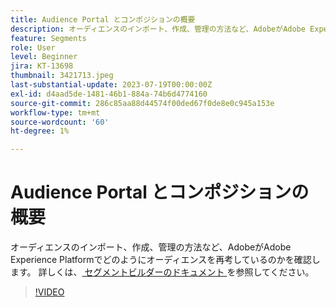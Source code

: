 ```yaml
---
title: Audience Portal とコンポジションの概要
description: オーディエンスのインポート、作成、管理の方法など、AdobeがAdobe Experience Platformでどのようにオーディエンスを再考しているのかを確認します。
feature: Segments
role: User
level: Beginner
jira: KT-13698
thumbnail: 3421713.jpeg
last-substantial-update: 2023-07-19T00:00:00Z
exl-id: d4aad5de-1481-46b1-884a-74b6d4774160
source-git-commit: 286c85aa88d44574f00ded67f0de8e0c945a153e
workflow-type: tm+mt
source-wordcount: '60'
ht-degree: 1%

---
```


# Audience Portal とコンポジションの概要

オーディエンスのインポート、作成、管理の方法など、AdobeがAdobe Experience Platformでどのようにオーディエンスを再考しているのかを確認します。 詳しくは、[ セグメントビルダーのドキュメント ](https://experienceleague.adobe.com/docs/experience-platform/segmentation/ui/segment-builder.html?lang=ja) を参照してください。

>[!VIDEO](https://video.tv.adobe.com/v/3421713/?learn=on&enablevpops)
